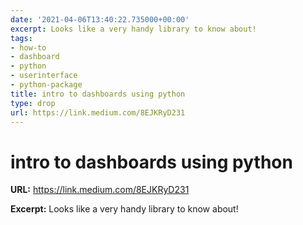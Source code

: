 ```yaml
---
date: '2021-04-06T13:40:22.735000+00:00'
excerpt: Looks like a very handy library to know about!
tags:
- how-to
- dashboard
- python
- userinterface
- python-package
title: intro to dashboards using python
type: drop
url: https://link.medium.com/8EJKRyD231
---
```


# intro to dashboards using python

**URL:** https://link.medium.com/8EJKRyD231

**Excerpt:** Looks like a very handy library to know about!
